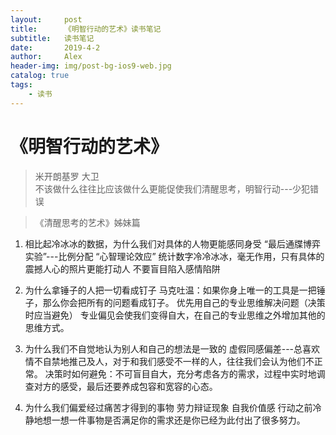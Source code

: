 ```yaml
---
layout:     post
title:      《明智行动的艺术》读书笔记
subtitle:   读书笔记
date:       2019-4-2
author:     Alex
header-img: img/post-bg-ios9-web.jpg
catalog: true
tags:
    - 读书
---
```

# 《明智行动的艺术》

> 米开朗基罗  大卫  
不该做什么往往比应该做什么更能促使我们清醒思考，明智行动---少犯错误

>《清醒思考的艺术》姊妹篇

1. 相比起冷冰冰的数据，为什么我们对具体的人物更能感同身受
    “最后通牒博弈实验”---比例分配
    “心智理论效应”
    统计数字冷冷冰冰，毫无作用，只有具体的震撼人心的照片更能打动人
    不要盲目陷入感情陷阱
    
2. 为什么拿锤子的人把一切看成钉子
    马克吐温：如果你身上唯一的工具是一把锤子，那么你会把所有的问题看成钉子。
    优先用自己的专业思维解决问题（决策时应当避免）
    专业偏见会使我们变得自大，在自己的专业思维之外增加其他的思维方式。
    
3. 为什么我们不自觉地认为别人和自己的想法是一致的
    虚假同感偏差---总喜欢情不自禁地推己及人，对于和我们感受不一样的人，往往我们会认为他们不正常。
    决策时如何避免：不可盲目自大，充分考虑各方的需求，过程中实时地调查对方的感受，最后还要养成包容和宽容的心态。
    
4. 为什么我们偏爱经过痛苦才得到的事物
    劳力辩证现象 
    自我价值感
    行动之前冷静地想一想一件事物是否满足你的需求还是你已经为此付出了很多努力。

